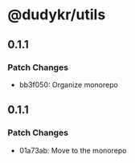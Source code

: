 # @dudykr/utils

## 0.1.1

### Patch Changes

- bb3f050: Organize monorepo

## 0.1.1

### Patch Changes

- 01a73ab: Move to the monorepo
